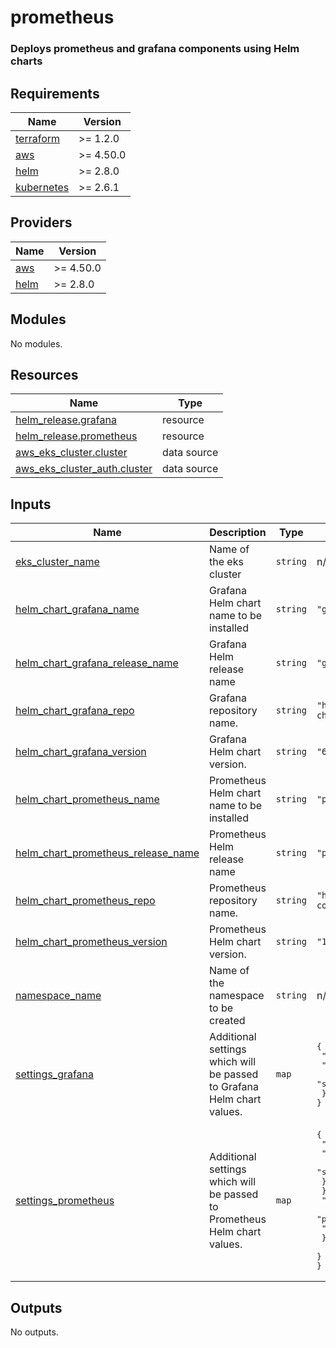 # prometheus

### Deploys prometheus and grafana components using Helm charts

<!-- BEGINNING OF PRE-COMMIT-TERRAFORM DOCS HOOK -->
## Requirements

| Name | Version |
|------|---------|
| <a name="requirement_terraform"></a> [terraform](#requirement\_terraform) | >= 1.2.0 |
| <a name="requirement_aws"></a> [aws](#requirement\_aws) | >= 4.50.0 |
| <a name="requirement_helm"></a> [helm](#requirement\_helm) | >= 2.8.0 |
| <a name="requirement_kubernetes"></a> [kubernetes](#requirement\_kubernetes) | >= 2.6.1 |

## Providers

| Name | Version |
|------|---------|
| <a name="provider_aws"></a> [aws](#provider\_aws) | >= 4.50.0 |
| <a name="provider_helm"></a> [helm](#provider\_helm) | >= 2.8.0 |

## Modules

No modules.

## Resources

| Name | Type |
|------|------|
| [helm_release.grafana](https://registry.terraform.io/providers/hashicorp/helm/latest/docs/resources/release) | resource |
| [helm_release.prometheus](https://registry.terraform.io/providers/hashicorp/helm/latest/docs/resources/release) | resource |
| [aws_eks_cluster.cluster](https://registry.terraform.io/providers/hashicorp/aws/latest/docs/data-sources/eks_cluster) | data source |
| [aws_eks_cluster_auth.cluster](https://registry.terraform.io/providers/hashicorp/aws/latest/docs/data-sources/eks_cluster_auth) | data source |

## Inputs

| Name | Description | Type | Default | Required |
|------|-------------|------|---------|:--------:|
| <a name="input_eks_cluster_name"></a> [eks\_cluster\_name](#input\_eks\_cluster\_name) | Name of the eks cluster | `string` | n/a | yes |
| <a name="input_helm_chart_grafana_name"></a> [helm\_chart\_grafana\_name](#input\_helm\_chart\_grafana\_name) | Grafana Helm chart name to be installed | `string` | `"grafana"` | no |
| <a name="input_helm_chart_grafana_release_name"></a> [helm\_chart\_grafana\_release\_name](#input\_helm\_chart\_grafana\_release\_name) | Grafana Helm release name | `string` | `"grafana"` | no |
| <a name="input_helm_chart_grafana_repo"></a> [helm\_chart\_grafana\_repo](#input\_helm\_chart\_grafana\_repo) | Grafana repository name. | `string` | `"https://grafana.github.io/helm-charts"` | no |
| <a name="input_helm_chart_grafana_version"></a> [helm\_chart\_grafana\_version](#input\_helm\_chart\_grafana\_version) | Grafana Helm chart version. | `string` | `"6.52.0"` | no |
| <a name="input_helm_chart_prometheus_name"></a> [helm\_chart\_prometheus\_name](#input\_helm\_chart\_prometheus\_name) | Prometheus Helm chart name to be installed | `string` | `"prometheus"` | no |
| <a name="input_helm_chart_prometheus_release_name"></a> [helm\_chart\_prometheus\_release\_name](#input\_helm\_chart\_prometheus\_release\_name) | Prometheus Helm release name | `string` | `"prometheus"` | no |
| <a name="input_helm_chart_prometheus_repo"></a> [helm\_chart\_prometheus\_repo](#input\_helm\_chart\_prometheus\_repo) | Prometheus repository name. | `string` | `"https://prometheus-community.github.io/helm-charts"` | no |
| <a name="input_helm_chart_prometheus_version"></a> [helm\_chart\_prometheus\_version](#input\_helm\_chart\_prometheus\_version) | Prometheus Helm chart version. | `string` | `"15.12.0"` | no |
| <a name="input_namespace_name"></a> [namespace\_name](#input\_namespace\_name) | Name of the namespace to be created | `string` | n/a | yes |
| <a name="input_settings_grafana"></a> [settings\_grafana](#input\_settings\_grafana) | Additional settings which will be passed to Grafana Helm chart values. | `map` | <pre>{<br>  "persistence": {<br>    "enabled": true,<br>    "storageClassName": "gp2"<br>  }<br>}</pre> | no |
| <a name="input_settings_prometheus"></a> [settings\_prometheus](#input\_settings\_prometheus) | Additional settings which will be passed to Prometheus Helm chart values. | `map` | <pre>{<br>  "alertmanager": {<br>    "persistentVolume": {<br>      "storageClass": "gp2"<br>    }<br>  },<br>  "server": {<br>    "persistentVolume": {<br>      "storageClass": "gp2"<br>    }<br>  }<br>}</pre> | no |

## Outputs

No outputs.
<!-- END OF PRE-COMMIT-TERRAFORM DOCS HOOK -->
